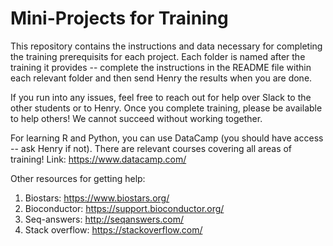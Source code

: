 # Mini-Projects for Training

This repository contains the instructions and data necessary for completing the training prerequisits for each project. Each folder is named after the training it provides -- complete the instructions in the README file within each relevant folder and then send Henry the results when you are done. 

If you run into any issues, feel free to reach out for help over Slack to the other students or to Henry. Once you complete training, please be available to help others! We cannot succeed without working together. 

For learning R and Python, you can use DataCamp (you should have access -- ask Henry if not). There are relevant courses covering all areas of training! Link: https://www.datacamp.com/

Other resources for getting help:

1. Biostars: https://www.biostars.org/
2. Bioconductor: https://support.bioconductor.org/
3. Seq-answers: http://seqanswers.com/
4. Stack overflow: https://stackoverflow.com/


